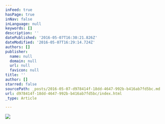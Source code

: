 ```yaml
---
inFeed: true
hasPage: true
inNav: false
inLanguage: null
keywords: []
description: ''
datePublished: '2016-05-07T16:30:21.826Z'
dateModified: '2016-05-07T16:29:14.724Z'
authors: []
publisher:
  name: null
  domain: null
  url: null
  favicon: null
title: ''
author: []
starred: false
sourcePath: _posts/2016-05-07-d978414f-18dd-4647-992b-b416ab7fd5bc.md
url: d978414f-18dd-4647-992b-b416ab7fd5bc/index.html
_type: Article

---
```

![](https://the-grid-user-content.s3-us-west-2.amazonaws.com/26199667-53cd-4531-80c7-c6ec07dfa87f.jpg)